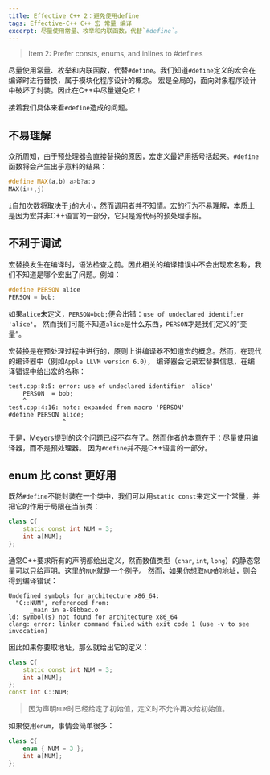 ```yaml
---
title: Effective C++ 2：避免使用define
tags: Effective-C++ C++ 宏 常量 编译
excerpt: 尽量使用常量、枚举和内联函数，代替`#define`。
---
```


> Item 2: Prefer consts, enums, and inlines to #defines

尽量使用常量、枚举和内联函数，代替`#define`。我们知道`#define`定义的宏会在编译时进行替换，属于模块化程序设计的概念。
宏是全局的，面向对象程序设计中破坏了封装。因此在C++中尽量避免它！

接着我们具体来看`#define`造成的问题。

## 不易理解

众所周知，由于预处理器会直接替换的原因，宏定义最好用括号括起来。`#define`函数将会产生出乎意料的结果：

```cpp
#define MAX(a,b) a>b?a:b
MAX(i++,j)
```

`i`自加次数将取决于`j`的大小，然而调用者并不知情。宏的行为不易理解，本质上是因为宏并非C++语言的一部分，它只是源代码的预处理手段。

<!--more-->

## 不利于调试

宏替换发生在编译时，语法检查之前。因此相关的编译错误中不会出现宏名称，我们不知道是哪个宏出了问题。例如：

```cpp
#define PERSON alice
PERSON = bob;
```

如果`alice`未定义，`PERSON=bob;`便会出错：`use of undeclared identifier 'alice'`。
然而我们可能不知道`alice`是什么东西，`PERSON`才是我们定义的“变量”。

宏替换是在预处理过程中进行的，原则上讲编译器不知道宏的概念。然而，在现代的编译器中（例如`Apple LLVM version 6.0`），
编译器会记录宏替换信息，在编译错误中给出宏的名称：

```
test.cpp:8:5: error: use of undeclared identifier 'alice'
    PERSON  = bob;
    ^
test.cpp:4:16: note: expanded from macro 'PERSON'
#define PERSON alice;
               ^
```

于是，Meyers提到的这个问题已经不存在了。然而作者的本意在于：尽量使用编译器，而不是预处理器。
因为`#define`并不是C++语言的一部分。

## enum 比 const 更好用

既然`#define`不能封装在一个类中，我们可以用`static const`来定义一个常量，并把它的作用于局限在当前类：

```cpp
class C{
    static const int NUM = 3;
    int a[NUM];
};
```

通常C++要求所有的声明都给出定义，然而数值类型（`char`, `int`, `long`）的静态常量可以只给声明。这里的`NUM`就是一个例子。
然而，如果你想取`NUM`的地址，则会得到编译错误：

```
Undefined symbols for architecture x86_64:
  "C::NUM", referenced from:
      _main in a-88bbac.o
ld: symbol(s) not found for architecture x86_64
clang: error: linker command failed with exit code 1 (use -v to see invocation)
```

因此如果你要取地址，那么就给出它的定义：

```cpp
class C{
    static const int NUM = 3;
    int a[NUM];
};
const int C::NUM;
```

> 因为声明`NUM`时已经给定了初始值，定义时不允许再次给初始值。

如果使用`enum`，事情会简单很多：

```cpp
class C{
    enum { NUM = 3 };
    int a[NUM];
};
```

